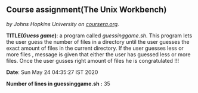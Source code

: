 ## Course assignment(The Unix Workbench)
*by Johns Hopkins University on [coursera.org](https://www.coursera.org/).*

**TITLE(*Guess game*)**: a program called *guessinggame.sh*. This program lets the user guess the number of files in a directory until the user guesses the exact amount of files in the current directory. If the user guesses less or more files , message is given that either the user has guessed less or more files. Once the user gusses right amount of files he is congratulated !!! 

**Date**: Sun May 24 04:35:27 IST 2020

**Number of lines in guessinggame.sh :** 35
